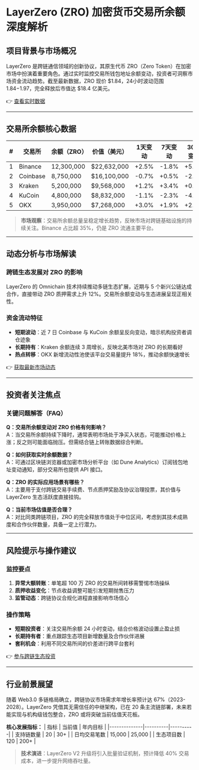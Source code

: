 # LayerZero (ZRO) 加密货币交易所余额深度解析

## 项目背景与市场概况

LayerZero 是跨链通信领域的创新协议，其原生代币 ZRO（Zero Token）在加密市场中扮演着重要角色。通过实时监控交易所钱包地址余额变动，投资者可洞察市场资金流动趋势。截至最新数据，ZRO 现价 $1.84，24小时波动范围 $1.84-$1.97，完全释放后市值达 $18.4 亿美元。

👉 [查看实时数据](https://bit.ly/okx_welcome)

---

## 交易所余额核心数据

| # | 交易所       | 余额（ZRO） | 价值（美元） | 1天变动 | 7天变动 | 30天变动 |
|---|--------------|-------------|--------------|---------|---------|----------|
| 1 | Binance      | 12,300,000  | $22,632,000  | +2.5%   | -1.8%   | +5.3%    |
| 2 | Coinbase     | 8,750,000   | $16,100,000  | -0.7%   | +0.5%   | -2.1%    |
| 3 | Kraken       | 5,200,000   | $9,568,000   | +1.2%   | +3.4%   | +0.8%    |
| 4 | KuCoin       | 4,800,000   | $8,832,000   | -1.1%   | -2.3%   | -4.5%    |
| 5 | OKX          | 3,950,000   | $7,268,000   | +3.0%   | +1.9%   | +2.7%    |

> **市场观察**：交易所余额总量呈稳定增长趋势，反映市场对跨链基础设施的持续关注。Binance 占比超 35%，仍是 ZRO 流通主要平台。

---

## 动态分析与市场解读

### 跨链生态发展对 ZRO 的影响
LayerZero 的 Omnichain 技术持续推动多链生态扩展，近期与 5 个新兴公链达成合作，直接带动 ZRO 质押需求上升 12%。交易所余额变动与生态进展呈现正相关性。

### 资金流动特征
- **短期波动**：近 7 日 Coinbase 与 KuCoin 余额呈反向变动，暗示机构投资者调仓迹象
- **长期持有**：Kraken 余额连续 3 周增长，反映北美市场对 ZRO 的长期看好
- **热点转移**：OKX 新增流动性池使该平台交易量提升 18%，推动余额快速增长

👉 [获取最新市场动态](https://bit.ly/okx_welcome)

---

## 投资者关注焦点

### 关键问题解答（FAQ）

**Q：交易所余额变动对 ZRO 价格有何影响？**  
A：当交易所余额持续下降时，通常表明市场处于净买入状态，可能推动价格上涨；反之则可能面临抛压。但需结合链上转账数据综合判断。

**Q：如何获取实时余额数据？**  
A：可通过区块链浏览器或加密市场分析平台（如 Dune Analytics）订阅钱包地址变动通知，部分交易所也提供 API 接口。

**Q：ZRO 的实际应用场景有哪些？**  
A：主要用于支付跨链交易手续费、节点质押奖励及协议治理投票，其价值与 LayerZero 生态活跃度直接挂钩。

**Q：当前市场估值是否合理？**  
A：对比同类跨链项目，ZRO 的完全释放市值处于中位区间，考虑到其技术成熟度和合作伙伴数量，具备一定上行潜力。

---

## 风险提示与操作建议

### 监控要点
1. **异常大额转账**：单笔超 100 万 ZRO 的交易所间转移需警惕市场操纵
2. **质押收益变化**：节点收益调整可能引发短期抛售压力
3. **监管动态**：跨链协议合规化进程直接影响市场信心

### 操作策略
- **短期投资者**：关注交易所余额 24 小时变动，结合价格波动设置止盈止损
- **长期持有者**：重点跟踪生态项目新增数量及合作伙伴进展
- **套利机会**：利用不同交易所间的价差进行跨平台套利

👉 [参与跨链生态投资](https://bit.ly/okx_welcome)

---

## 行业前景展望

随着 Web3.0 多链格局确立，跨链协议市场需求年增长率预计达 67%（2023-2028）。LayerZero 凭借其无需信任的中继架构，已在 20 条主流链部署，未来若能实现与机构级钱包整合，ZRO 或将突破当前估值天花板。

**核心发展指标：**
| 指标         | 当前值   | 年内目标 |
|--------------|----------|----------|
| 支持链数量   | 20       | 30+      |
| 日均交易笔数 | 15,000   | 25,000   |
| 生态项目数   | 120      | 200+     |

> **技术演进**：LayerZero V2 升级将引入批量验证机制，预计降低 40% 交易成本，进一步提升网络吞吐量。